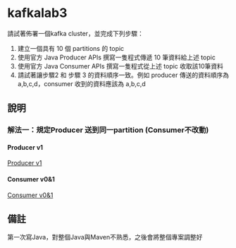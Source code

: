 # kafkalab3
請試著佈署一個kafka cluster，並完成下列步驟：
1. 建立一個具有 10 個 partitions 的 topic
2. 使用官方 Java Producer APIs 撰寫一隻程式傳遞 10 筆資料給上述 topic
3. 使用官方 Java Consumer APIs 撰寫一隻程式從上述 topic 收取該10筆資料
4. 請試著讓步驟2 和 步驟 3 的資料順序一致。例如 producer 傳送的資料順序為 a,b,c,d，consumer 收到的資料應該為 a,b,c,d

## 說明
### 解法一：規定Producer 送到同一partition (Consumer不改動)
#### Producer v1
[Producer v1](src/main/java/kafka/myproducer/example)
#### Consumer v0&1
[Consumer v0&1](src/main/java/kafka/myconsumer)

## 備註
第一次寫Java，對整個Java與Maven不熟悉，之後會將整個專案調整好

